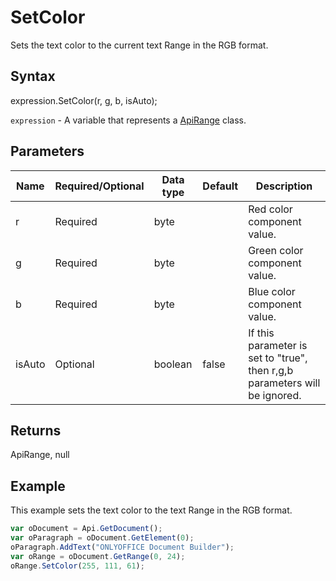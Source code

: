 # SetColor

Sets the text color to the current text Range in the RGB format.

## Syntax

expression.SetColor(r, g, b, isAuto);

`expression` - A variable that represents a [ApiRange](../ApiRange.md) class.

## Parameters

| **Name** | **Required/Optional** | **Data type** | **Default** | **Description** |
| ------------- | ------------- | ------------- | ------------- | ------------- |
| r | Required | byte |  | Red color component value. |
| g | Required | byte |  | Green color component value. |
| b | Required | byte |  | Blue color component value. |
| isAuto | Optional | boolean | false | If this parameter is set to "true", then r,g,b parameters will be ignored. |

## Returns

ApiRange, null

## Example

This example sets the text color to the text Range in the RGB format.

```javascript
var oDocument = Api.GetDocument();
var oParagraph = oDocument.GetElement(0);
oParagraph.AddText("ONLYOFFICE Document Builder");
var oRange = oDocument.GetRange(0, 24);
oRange.SetColor(255, 111, 61);
```
